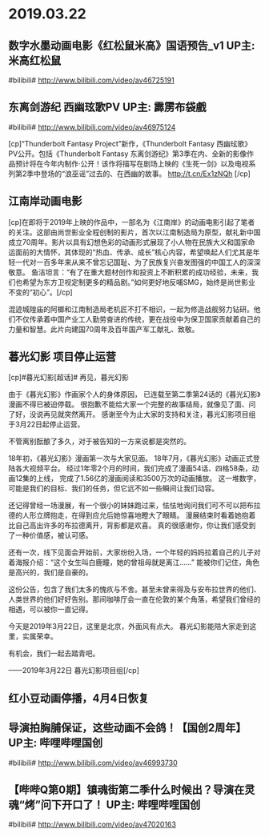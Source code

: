 # 2019.03.22

## 数字水墨动画电影《红松鼠米高》国语预告_v1 UP主: 米高红松鼠 
#bilibili# http://www.bilibili.com/video/av46725191


## 东离剑游纪 西幽玹歌PV UP主: 霹雳布袋戲 
#bilibili# http://www.bilibili.com/video/av46975124

[cp]“Thunderbolt Fantasy Project”新作，《Thunderbolt Fantasy 西幽玹歌》PV公开。包括《Thunderbolt Fantasy 东离剑游纪》第3季在内、全新的影像作品预计将在今年内制作·公开！该作将描写在剧场上映的《生死一剑》以及电视系列第2季中登场的“浪巫谣”过去的、在西幽的故事。 http://t.cn/Ex1zNQh ​​​[/cp]


## 江南岸动画电影

[cp]在即将于2019年上映的作品中，一部名为《江南岸》的动画电影引起了笔者的关注。这部由尚世影业全程创制的影片，首次以江南制造局为原型，献礼新中国成立70周年。影片以具有幻想色彩的动画形式展现了小人物在民族大义和国家命运面前的大情怀，其体现的“热血、传承、成长”核心内容，希望唤起人们尤其是年轻一代对一百多年来从来不曾忘记国耻、为了民族复兴奋发图强的中国工人的深深敬意。
鱼洁坦言：“有了在重大题材创作和投资上不断积累的成功经验，未来，我们也希望为东方卫视定制更多的精品剧。”如何更好地反哺SMG，始终是尚世影业不变的“初心”。[/cp]

混迹城隍庙的阿榔和江南制造局老机匠不打不相识，一起为修造战舰努力钻研。他们不仅传承着中国产业工人勤劳奋进的传统，更在战役中为保卫国家贡献着自己的力量和智慧。此片向建国70周年及百年国产军工献礼、致敬。


## 暮光幻影 项目停止运营

[cp]#暮光幻影[超话]# 再见，暮光幻影

由于《暮光幻影》作画家个人的身体原因，
已连载至第二季第24话的《暮光幻影》漫画不得已被迫停载。
很抱歉不能给大家一个完整的故事结局，就像见了面、问了好，没说再见就突然离开。
感谢至今为止大家的支持和关注，暮光幻影项目组于3月22日起停止运营。

不管离别酝酿了多久，对于被告知的一方来说都是突然的。

18年初，《暮光幻影》漫画第一次与大家见面。
18年7月，《暮光幻影》动画正式登陆各大视频平台。
经过1年零2个月的时间，我们完成了漫画54话、四格58条，动画12集的上线，
完成了1.56亿的漫画阅读和3500万次的动画播放。
这一堆数字，可能是我们的目标、我们的任务，但它远不如一些瞬间让我们动容。

还记得曾经一场漫展，有一个很小的妹妹跑过来，怯怯地询问我们可不可以把布拉德的人形立牌抱走，在得到应允后她惊喜地瞪大了眼睛。
漫展结束时看着她抱着比自己高出许多的布拉德离开，背影都是欢喜。
真的很感谢你，你让我们感受到了一种价值感，被认可感。

还有一次，线下见面会开始前，大家纷纷入场，一个年轻的妈妈拉着自己的儿子对着海报介绍：“这个女生叫白鹿瞳，她的曾祖母就是离江……”
能被你们记住，角色是高兴的，我们是自豪的。

这份公告，包含了我们太多的愧疚与不舍。甚至未曾来得及与安布拉世界的他们、人类世界的他们好好告别。那间咖啡厅会一直在伦敦的某个角落，希望我们曾经的相遇，可以被你一直记得。

今天是2019年3月22日，这里是北京，外面风有点大。
暮光幻影能陪大家走到这里，实属荣幸。

有机会，我们一起去踏青吧。

——2019年3月22日
暮光幻影项目组[/cp]


## 红小豆动画停播，4月4日恢复

## 导演拍胸脯保证，这些动画不会鸽！【国创2周年】 UP主: 哔哩哔哩国创 
#bilibili# http://www.bilibili.com/video/av46993730

## 【哔哔Q第0期】镇魂街第二季什么时候出？导演在灵魂“烤”问下开口了！ UP主: 哔哩哔哩国创  
#bilibili# http://www.bilibili.com/video/av47020163